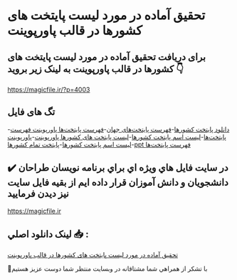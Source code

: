 # تحقیق آماده در مورد لیست پایتخت های کشورها در قالب پاورپوینت

## برای دریافت تحقیق آماده در مورد لیست پایتخت های کشورها در قالب پاورپوینت به لینک زیر بروید 👇

https://magicfile.ir/?p=4003

## تگ های فایل

-[دانلود پایتخت کشورها](https://magicfile.ir/product/%d8%aa%d8%ad%d9%82%db%8c%d9%82-%d9%84%db%8c%d8%b3%d8%aa-%d9%be%d8%a7%db%8c%d8%aa%d8%ae%d8%aa-%d9%87%d8%a7%db%8c-%da%a9%d8%b4%d9%88%d8%b1%d9%87%d8%a7-%d8%af%d8%b1-%d9%be%d8%a7%d9%88%d8%b1%d9%be%d9%88%db%8c%d9%86%d8%aa/)-[فهرست پایتخت‌های جهان](https://magicfile.ir/product/%d8%aa%d8%ad%d9%82%db%8c%d9%82-%d9%84%db%8c%d8%b3%d8%aa-%d9%be%d8%a7%db%8c%d8%aa%d8%ae%d8%aa-%d9%87%d8%a7%db%8c-%da%a9%d8%b4%d9%88%d8%b1%d9%87%d8%a7-%d8%af%d8%b1-%d9%be%d8%a7%d9%88%d8%b1%d9%be%d9%88%db%8c%d9%86%d8%aa/)-[فهرست پایتخت‌ها پاورپوینت فهرست پایتخت‌ها](https://magicfile.ir/product/%d8%aa%d8%ad%d9%82%db%8c%d9%82-%d9%84%db%8c%d8%b3%d8%aa-%d9%be%d8%a7%db%8c%d8%aa%d8%ae%d8%aa-%d9%87%d8%a7%db%8c-%da%a9%d8%b4%d9%88%d8%b1%d9%87%d8%a7-%d8%af%d8%b1-%d9%be%d8%a7%d9%88%d8%b1%d9%be%d9%88%db%8c%d9%86%d8%aa/)-[لیست اسم پایتخت کشورها](https://magicfile.ir/product/%d8%aa%d8%ad%d9%82%db%8c%d9%82-%d9%84%db%8c%d8%b3%d8%aa-%d9%be%d8%a7%db%8c%d8%aa%d8%ae%d8%aa-%d9%87%d8%a7%db%8c-%da%a9%d8%b4%d9%88%d8%b1%d9%87%d8%a7-%d8%af%d8%b1-%d9%be%d8%a7%d9%88%d8%b1%d9%be%d9%88%db%8c%d9%86%d8%aa/)-[لیست پایتخت های کشورها پاورپوینت](https://magicfile.ir/product/%d8%aa%d8%ad%d9%82%db%8c%d9%82-%d9%84%db%8c%d8%b3%d8%aa-%d9%be%d8%a7%db%8c%d8%aa%d8%ae%d8%aa-%d9%87%d8%a7%db%8c-%da%a9%d8%b4%d9%88%d8%b1%d9%87%d8%a7-%d8%af%d8%b1-%d9%be%d8%a7%d9%88%d8%b1%d9%be%d9%88%db%8c%d9%86%d8%aa/)-[پاورپوینت لیست اسم پایتخت کشورها](https://magicfile.ir/product/%d8%aa%d8%ad%d9%82%db%8c%d9%82-%d9%84%db%8c%d8%b3%d8%aa-%d9%be%d8%a7%db%8c%d8%aa%d8%ae%d8%aa-%d9%87%d8%a7%db%8c-%da%a9%d8%b4%d9%88%d8%b1%d9%87%d8%a7-%d8%af%d8%b1-%d9%be%d8%a7%d9%88%d8%b1%d9%be%d9%88%db%8c%d9%86%d8%aa/)-[پایتخت تمام کشورها](https://magicfile.ir/product/%d8%aa%d8%ad%d9%82%db%8c%d9%82-%d9%84%db%8c%d8%b3%d8%aa-%d9%be%d8%a7%db%8c%d8%aa%d8%ae%d8%aa-%d9%87%d8%a7%db%8c-%da%a9%d8%b4%d9%88%d8%b1%d9%87%d8%a7-%d8%af%d8%b1-%d9%be%d8%a7%d9%88%d8%b1%d9%be%d9%88%db%8c%d9%86%d8%aa/)-[ppt فهرست پایتخت‌ها](https://magicfile.ir/product/%d8%aa%d8%ad%d9%82%db%8c%d9%82-%d9%84%db%8c%d8%b3%d8%aa-%d9%be%d8%a7%db%8c%d8%aa%d8%ae%d8%aa-%d9%87%d8%a7%db%8c-%da%a9%d8%b4%d9%88%d8%b1%d9%87%d8%a7-%d8%af%d8%b1-%d9%be%d8%a7%d9%88%d8%b1%d9%be%d9%88%db%8c%d9%86%d8%aa/)

## ✔️ در سايت فايل هاي ويژه اي براي برنامه نويسان طراحان دانشجويان و دانش آموزان قرار داده ايم از بقيه فايل سايت نيز ديدن فرماييد

https://magicfile.ir


## لينک دانلود اصلي 📥 :

[تحقیق آماده در مورد لیست پایتخت های کشورها در قالب پاورپوینت](https://magicfile.ir/product/%d8%aa%d8%ad%d9%82%db%8c%d9%82-%d9%84%db%8c%d8%b3%d8%aa-%d9%be%d8%a7%db%8c%d8%aa%d8%ae%d8%aa-%d9%87%d8%a7%db%8c-%da%a9%d8%b4%d9%88%d8%b1%d9%87%d8%a7-%d8%af%d8%b1-%d9%be%d8%a7%d9%88%d8%b1%d9%be%d9%88%db%8c%d9%86%d8%aa/) 


🙏با تشکر از همراهي شما مشتاقانه در وبسایت منتظر شما دوست عزیز هستیم

